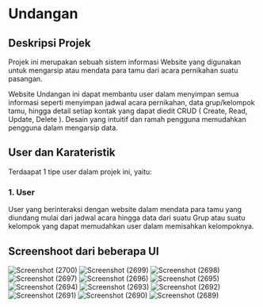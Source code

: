 # Undangan

## Deskripsi Projek
Projek ini merupakan sebuah sistem informasi Website yang digunakan untuk mengarsip atau mendata para tamu dari acara pernikahan suatu pasangan.

Website Undangan ini dapat membantu user dalam menyimpan semua informasi seperti menyimpan jadwal acara pernikahan, data grup/kelompok tamu, hingga detail setiap kontak yang dapat diedit CRUD ( Create, Read, Update, Delete ). Desain yang intuitif dan ramah pengguna memudahkan pengguna dalam mengarsip data.

## User dan Karateristik
Terdaapat 1 tipe user dalam projek ini, yaitu:
### 1. User
User yang berinteraksi dengan website dalam mendata para tamu yang diundang mulai dari jadwal acara hingga data dari suatu Grup atau suatu kelompok yang dapat memudahkan user dalam memisahkan kelompoknya.


## Screenshoot dari beberapa UI
![Screenshot (2700)](https://github.com/fulan1234/Undangan/assets/116423371/d151844d-e345-4525-bf29-609a1f88e7b4)
![Screenshot (2699)](https://github.com/fulan1234/Undangan/assets/116423371/b91892cf-cb69-4e25-a21d-c462809ee4ee)
![Screenshot (2698)](https://github.com/fulan1234/Undangan/assets/116423371/c9add694-bc16-41d7-b67e-2e217990e45c)
![Screenshot (2697)](https://github.com/fulan1234/Undangan/assets/116423371/f046a1cf-00dd-4d89-93d9-7868ccd1bf13)
![Screenshot (2696)](https://github.com/fulan1234/Undangan/assets/116423371/ef7b3a94-d4ae-4506-ba3a-96226e005580)
![Screenshot (2695)](https://github.com/fulan1234/Undangan/assets/116423371/8f53110c-7311-4ffd-abe9-506a9ef72b03)
![Screenshot (2694)](https://github.com/fulan1234/Undangan/assets/116423371/d5698809-33c9-43ab-ad2d-cdf73a875fe9)
![Screenshot (2693)](https://github.com/fulan1234/Undangan/assets/116423371/1ac0941c-6334-4dfb-bef8-54f35db581f3)
![Screenshot (2692)](https://github.com/fulan1234/Undangan/assets/116423371/17263ed0-dadb-44fa-92dd-5f334ffa1796)
![Screenshot (2691)](https://github.com/fulan1234/Undangan/assets/116423371/e0906df0-cb25-4082-9955-e77687d094b5)
![Screenshot (2690)](https://github.com/fulan1234/Undangan/assets/116423371/de850624-9578-478e-9797-d67e3c5a99f4)
![Screenshot (2689)](https://github.com/fulan1234/Undangan/assets/116423371/30720e8d-17fa-4105-bb8a-ba4d9469bb8a)


